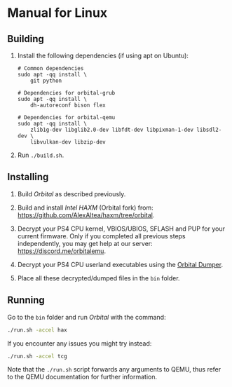 # Manual for Linux

## Building

1. Install the following dependencies (if using apt on Ubuntu):
    ```
    # Common dependencies
    sudo apt -qq install \
        git python

    # Dependencies for orbital-grub
    sudo apt -qq install \
        dh-autoreconf bison flex

    # Dependencies for orbital-qemu
    sudo apt -qq install \
        zlib1g-dev libglib2.0-dev libfdt-dev libpixman-1-dev libsdl2-dev \
        libvulkan-dev libzip-dev
    ```

2. Run `./build.sh`.


## Installing

1. Build *Orbital* as described previously.

2. Build and install *Intel HAXM* (Orbital fork) from: https://github.com/AlexAltea/haxm/tree/orbital.

3. Decrypt your PS4 CPU kernel, VBIOS/UBIOS, SFLASH and PUP for your current firmware. Only if you completed all previous steps independently, you may get help at our server: https://discord.me/orbitalemu.

4. Decrypt your PS4 CPU userland executables using the [Orbital Dumper](https://github.com/AlexAltea/orbital/tree/master/tools/dumper).

5. Place all these decrypted/dumped files in the `bin` folder.


## Running

Go to the `bin` folder and run *Orbital* with the command:

```bash
./run.sh -accel hax
```

If you encounter any issues you might try instead:

```bash
./run.sh -accel tcg
```

Note that the `./run.sh` script forwards any arguments to QEMU, thus refer to the QEMU documentation for further information.
